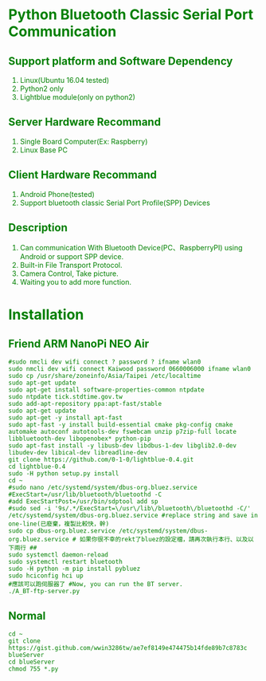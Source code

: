 # <font color="Green">Python Bluetooth Classic Serial Port Communication<font>
## Support platform and Software Dependency
1. Linux(Ubuntu 16.04 tested)
2. Python2 only
3. Lightblue module(only on python2)
## Server Hardware Recommand
1. Single Board Computer(Ex: Raspberry)
2. Linux Base PC
## Client Hardware Recommand
1. Android Phone(tested)
2. Support bluetooth classic Serial Port Profile(SPP) Devices
## Description
1. Can communication With Bluetooth Device(PC、RaspberryPI) using Android or support SPP device.
2. Built-in File Transport Protocol.
3. Camera Control, Take picture.
4. Waiting you to add more function.
# Installation
## Friend ARM NanoPi NEO Air
```bash=
#sudo nmcli dev wifi connect ? password ? ifname wlan0
sudo nmcli dev wifi connect Kaiwood password 0660006000 ifname wlan0
sudo cp /usr/share/zoneinfo/Asia/Taipei /etc/localtime
sudo apt-get update
sudo apt-get install software-properties-common ntpdate
sudo ntpdate tick.stdtime.gov.tw
sudo add-apt-repository ppa:apt-fast/stable
sudo apt-get update
sudo apt-get -y install apt-fast
sudo apt-fast -y install build-essential cmake pkg-config cmake automake autoconf autotools-dev fswebcam unzip p7zip-full locate libbluetooth-dev libopenobex* python-pip
sudo apt-fast install -y libusb-dev libdbus-1-dev libglib2.0-dev libudev-dev libical-dev libreadline-dev
git clone https://github.com/0-1-0/lightblue-0.4.git
cd lightblue-0.4
sudo -H python setup.py install
cd ~
#sudo nano /etc/systemd/system/dbus-org.bluez.service
#ExecStart=/usr/lib/bluetooth/bluetoothd -C
#add ExecStartPost=/usr/bin/sdptool add sp
#sudo sed -i '9s/.*/ExecStart=\/usr\/lib\/bluetooth\/bluetoothd -C/' /etc/systemd/system/dbus-org.bluez.service #replace string and save in one-line(已廢棄，複製比較快，幹)
sudo cp dbus-org.bluez.service /etc/systemd/system/dbus-org.bluez.service # 如果你很不幸的rekt了bluez的設定檔，請再次執行本行、以及以下兩行 ##
sudo systemctl daemon-reload
sudo systemctl restart bluetooth
sudo -H python -m pip install pybluez
sudo hciconfig hci up
#應該可以跑伺服器了 #Now, you can run the BT server.
./A_BT-ftp-server.py
```
## Normal
```bash=
cd ~
git clone https://gist.github.com/wwin3286tw/ae7ef8149e474475b14fde89b7c8783c blueServer
cd blueServer
chmod 755 *.py

```
